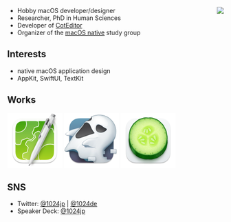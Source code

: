 
[<img src="https://github-readme-stats.vercel.app/api/top-langs/?username=1024jp&layout=compact" align="right"/>](https://github.com/anuraghazra/github-readme-stats)

- Hobby macOS developer/designer
- Researcher, PhD in Human Sciences
- Developer of [CotEditor](https://github.com/coteditor/)
- Organizer of the [macOS native](https://macos-native.github.io) study group


## Interests

- native macOS application design
- AppKit, SwiftUI, TextKit


## Works

[<img src="img/CotEditor@2x.png" alt="CotEditor" width="128"/>](https://github.com/coteditor/)
[<img src="img/Gapplin@2x.png" alt="Gapplin" width="128"/>](http://gapplin.wolfrosch.com)
[<img src="img/Qli@2x.png" alt="Qli" width="128"/>](https://apps.apple.com/jp/app/qli/id1444572520?l=en&mt=12)


## SNS

- Twitter: [@1024jp](https://twitter.com/1024jp) | [@1024de](https://twitter.com/1024de)
- Speaker Deck: [@1024jp](https://speakerdeck.com/1024jp)
